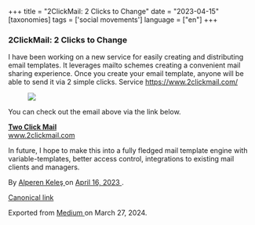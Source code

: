 +++
title = "2ClickMail: 2 Clicks to Change"
date = "2023-04-15"
[taxonomies]
tags = ['social movements']
language = ["en"]
+++

<article class="h-entry">
 <section class="e-content" data-field="body">
  <section class="section section--body section--first section--last" name="affe">
   <div class="section-content">
    <div class="section-inner sectionLayout--insetColumn">
     <h3 class="graf graf--h3 graf--leading graf--title" id="e646" name="e646">
      2ClickMail: 2 Clicks to Change
     </h3>
     <p class="graf graf--p graf-after--h3" id="c0e1" name="c0e1">
      I have been working on a new service for easily creating and distributing email templates. It leverages mailto schemes creating a convenient mail sharing experience. Once you create your email template, anyone will be able to send it via 2 simple clicks. Service
      <a class="markup--anchor markup--p-anchor" data-href="https://www.2clickmail.com/profile" href="https://www.2clickmail.com/profile" rel="noopener" target="_blank">
       https://www.2clickmail.com/
      </a>
     </p>
     <figure class="graf graf--figure graf-after--p" id="f536" name="f536">
      <img class="graf-image" data-height="1078" data-image-id="1*qHtKfg2q5En7Scy60srgzw.png" data-is-featured="true" data-width="2532" src="https://cdn-images-1.medium.com/max/800/1*qHtKfg2q5En7Scy60srgzw.png"/>
     </figure>
     <p class="graf graf--p graf-after--figure" id="9b97" name="9b97">
      You can check out the email above via the link below.
     </p>
     <div class="graf graf--mixtapeEmbed graf-after--p" id="7405" name="7405">
      <a class="markup--anchor markup--mixtapeEmbed-anchor" data-href="https://www.2clickmail.com/email?value=643b65c7ee0f1b6496c2371c" href="https://www.2clickmail.com/email?value=643b65c7ee0f1b6496c2371c" title="https://www.2clickmail.com/email?value=643b65c7ee0f1b6496c2371c">
       <strong class="markup--strong markup--mixtapeEmbed-strong">
        Two Click Mail
       </strong>
       <br/>
       <em class="markup--em markup--mixtapeEmbed-em">
       </em>
       www.2clickmail.com
      </a>
      <a class="js-mixtapeImage mixtapeImage mixtapeImage--empty u-ignoreBlock" data-media-id="003de5926f96d09a22a3b8f4003d81a3" href="https://www.2clickmail.com/email?value=643b65c7ee0f1b6496c2371c">
      </a>
     </div>
     <p class="graf graf--p graf-after--mixtapeEmbed graf--trailing" id="3c28" name="3c28">
      In future, I hope to make this into a fully fledged mail template engine with variable-templates, better access control, integrations to existing mail clients and managers.
     </p>
    </div>
   </div>
  </section>
 </section>
 <footer>
  <p>
   By
   <a class="p-author h-card" href="https://medium.com/@alpkeles99">
    Alperen Keleş
   </a>
   on
   <a href="https://medium.com/p/7f0e6ab093b7">
    <time class="dt-published" datetime="2023-04-16T03:38:35.048Z">
     April 16, 2023
    </time>
   </a>
   .
  </p>
  <p>
   <a class="p-canonical" href="https://medium.com/@alpkeles99/2clickmail-2-clicks-to-change-7f0e6ab093b7">
    Canonical link
   </a>
  </p>
  <p>
   Exported from
   <a href="https://medium.com">
    Medium
   </a>
   on March 27, 2024.
  </p>
 </footer>
</article>
